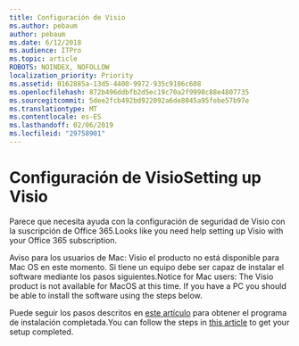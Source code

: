 ```yaml
---
title: Configuración de Visio
ms.author: pebaum
author: pebaum
ms.date: 6/12/2018
ms.audience: ITPro
ms.topic: article
ROBOTS: NOINDEX, NOFOLLOW
localization_priority: Priority
ms.assetid: 0162885a-13d5-4400-9972-935c9186c608
ms.openlocfilehash: 872b496ddbfb2d5ec19c70a2f9998c88e4807735
ms.sourcegitcommit: 5dee2fcb492bd922092a6de8045a95febe57b97e
ms.translationtype: MT
ms.contentlocale: es-ES
ms.lasthandoff: 02/06/2019
ms.locfileid: "29758901"
---
```

# <a name="setting-up-visio"></a><span data-ttu-id="691e4-102">Configuración de Visio</span><span class="sxs-lookup"><span data-stu-id="691e4-102">Setting up Visio</span></span>

<span data-ttu-id="691e4-103">Parece que necesita ayuda con la configuración de seguridad de Visio con la suscripción de Office 365.</span><span class="sxs-lookup"><span data-stu-id="691e4-103">Looks like you need help setting up Visio with your Office 365 subscription.</span></span>
  
<span data-ttu-id="691e4-p101">Aviso para los usuarios de Mac: Visio el producto no está disponible para Mac OS en este momento. Si tiene un equipo debe ser capaz de instalar el software mediante los pasos siguientes.</span><span class="sxs-lookup"><span data-stu-id="691e4-p101">Notice for Mac users: The Visio product is not available for MacOS at this time. If you have a PC you should be able to install the software using the steps below.</span></span>
  
<span data-ttu-id="691e4-106">Puede seguir los pasos descritos en [este artículo](https://support.office.com/article/f98f21e3-aa02-4827-9167-ddab5b025710.aspx) para obtener el programa de instalación completada.</span><span class="sxs-lookup"><span data-stu-id="691e4-106">You can follow the steps in [this article](https://support.office.com/article/f98f21e3-aa02-4827-9167-ddab5b025710.aspx) to get your setup completed.</span></span> 
  

